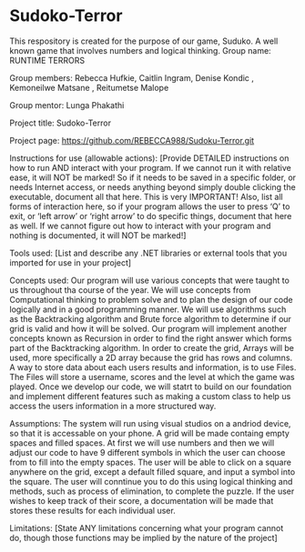 # Sudoko-Terror
This respository is created for the purpose of our game, Suduko. A well known game that involves numbers and logical thinking.
Group name: RUNTIME TERRORS

Group members: Rebecca Hufkie, Caitlin Ingram, Denise Kondic , Kemoneilwe Matsane , Reitumetse Malope

Group mentor: Lunga Phakathi

Project title: Sudoko-Terror

Project page: https://github.com/REBECCA988/Sudoku-Terror.git

Instructions for use (allowable actions): [Provide DETAILED  instructions on how to run AND interact with your program. If we cannot run it with relative ease, it will NOT be marked! So if it needs to be saved in a specific folder, or needs Internet access, or needs anything beyond simply double clicking the executable, document all that here. This is very IMPORTANT! Also, list all forms of interaction here, so if your program allows the user to press ‘Q’ to exit, or ‘left arrow’ or ‘right arrow’ to do specific things, document that here as well. If we cannot figure out how to interact with your program and nothing is documented, it will NOT be marked!]

Tools used: [List and describe any .NET libraries or external tools that you imported for use in your project]

Concepts used: Our program will use various concepts that were taught to us throughout tha course of the year. We will use concepts from Computational thinking to problem solve and to plan the design of our code logically and in a good programming manner. We will use algorithms such as the Backtracking algorithm and Brute force algorithm to determine if our grid is valid and how it will be solved. Our program will implement another concepts known as Recursion in order to find the right answer which forms part of the Backtracking algorithm. In order to create the grid, Arrays will be used, more specifically a 2D array because the grid has rows and columns. A way to store data about each users results and information, is to use Files. The Files will store a username, scores and the level at which the game was played. Once we develop our code, we will statrt to build on our foundation and implement different features such as making a custom class to help us access the users information in a more structured way. 

Assumptions: The system will run using visual studios on a andriod device, so that it is accessable on your phone. A grid will be made containg empty spaces and filled spaces. At first we will use numbers and then we will adjust our code to have 9 different symbols in which the user can choose from to fill into the empty spaces. The user will be able to click on a square anywhere on the grid, except a default filled square, and input a symbol into the square. The user will conntinue you to do this using logical thinking and methods, such as process of elimination, to complete the puzzle. If the user wishes to keep track of their score, a documentation will be made that stores these results for each individual user.

Limitations: [State ANY limitations concerning what your program cannot do, though those functions may be implied by the nature of the project]
